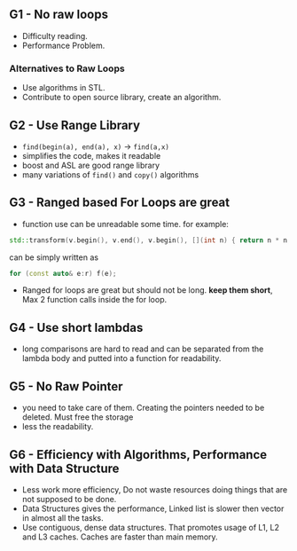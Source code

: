 ## G1 - No raw loops
- Difficulty reading.
- Performance Problem.

### Alternatives to Raw Loops
- Use algorithms in STL.
- Contribute to open source library, create an algorithm.

## G2 - Use Range Library
- `find(begin(a), end(a), x)` -> `find(a,x)` 
- simplifies the code, makes it readable
- boost and ASL are good range library
- many variations of `find()` and `copy()` algorithms

## G3 - Ranged based For Loops are great
- function use can be unreadable some time. 
for example: 

```cpp
std::transform(v.begin(), v.end(), v.begin(), [](int n) { return n * n; });
```
can be simply written as
```cpp
for (const auto& e:r) f(e);
```
- Ranged for loops are great but should not be long. **keep them short**, Max 2 function calls inside the for loop.

## G4 - Use short lambdas
- long comparisons are hard to read and can be separated from the lambda body and putted into a function for readability.

## G5 - No Raw Pointer
- you need to take care of them. Creating the pointers needed to be deleted. Must free the storage
- less the readability.

## G6 - Efficiency with Algorithms, Performance with Data Structure
- Less work more efficiency, Do not waste resources doing things that are not supposed to be done.
- Data Structures gives the performance, Linked list is slower then vector in almost all the tasks.
- Use contiguous, dense data structures. That promotes usage of L1, L2 and L3 caches. Caches are faster than main memory.